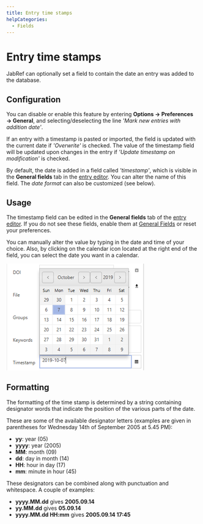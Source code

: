 ```yaml
---
title: Entry time stamps
helpCategories:
  - Fields
---
```


# Entry time stamps

JabRef can optionally set a field to contain the date an entry was added to the database.

## Configuration

You can disable or enable this feature by entering **Options → Preferences → General**, and selecting/deselecting the line _'Mark new entries with addition date'_.

If an entry with a timestamp is pasted or imported, the field is updated with the current date if _'Overwrite'_ is checked. The value of the timestamp field will be updated upon changes in the entry if _'Update timestamp on modification'_ is checked.

By default, the date is added in a field called _'timestamp'_, which is visible in the **General fields** tab in the [entry editor](https://github.com/JabRef/help.jabref.org/tree/1f58696d9081b60bf60823090c7594d67d7f5295/en/EntryEditor/README.md). You can alter the name of this field. The _date format_ can also be customized \(see below\).

## Usage

The timestamp field can be edited in the **General fields** tab of the [entry editor](https://github.com/JabRef/help.jabref.org/tree/1f58696d9081b60bf60823090c7594d67d7f5295/en/EntryEditor/README.md). If you do not see these fields, enable them at [General Fields](https://github.com/JabRef/help.jabref.org/tree/1f58696d9081b60bf60823090c7594d67d7f5295/en/GeneralFields/README.md) or reset your preferences.

You can manually alter the value by typing in the date and time of your choice. Also, by clicking on the calendar icon located at the right end of the field, you can select the date you want in a calendar.

![Screenshot of the calendar](../../.gitbook/assets/timestamp-calendar.png)

## Formatting

The formatting of the time stamp is determined by a string containing designator words that indicate the position of the various parts of the date.

These are some of the available designator letters \(examples are given in parentheses for Wednesday 14th of September 2005 at 5.45 PM\):

* **yy**: year \(05\)
* **yyyy**: year \(2005\)
* **MM**: month \(09\)
* **dd**: day in month \(14\)
* **HH**: hour in day \(17\)
* **mm**: minute in hour \(45\)

These designators can be combined along with punctuation and whitespace. A couple of examples:

* **yyyy.MM.dd** gives **2005.09.14**
* **yy.MM.dd** gives **05.09.14**
* **yyyy.MM.dd HH:mm** gives **2005.09.14 17:45**

